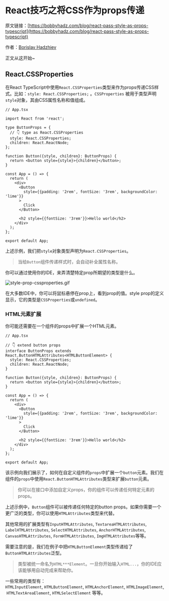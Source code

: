 # React技巧之将CSS作为props传递

原文链接：[https://bobbyhadz.com/blog/react-pass-style-as-props-typescript](https://bobbyhadz.com/blog/react-pass-style-as-props-typescript)

作者：[Borislav Hadzhiev](https://bobbyhadz.com/about)

正文从这开始~

## React.CSSProperties

在React TypeScript中使用`React.CSSProperties`类型来作为props传递CSS样式。比如：`style: React.CSSProperties;` 。`CSSProperties` 被用于类型声明`style`对象，其由CSS属性名称和值组成。

```tsx
// App.tsx

import React from 'react';

type ButtonProps = {
  // 👇️ type as React.CSSProperties
  style: React.CSSProperties;
  children: React.ReactNode;
};

function Button({style, children}: ButtonProps) {
  return <button style={style}>{children}</button>;
}

const App = () => {
  return (
    <div>
      <Button
        style={{padding: '2rem', fontSize: '3rem', backgroundColor: 'lime'}}
      >
        Click
      </Button>

      <h2 style={{fontSize: '3rem'}}>Hello world</h2>
    </div>
  );
};

export default App;
```

上述示例，我们把`style`对象类型声明为`React.CSSProperties`。

> 当给`Button`组件传递样式时，会自动补全属性名称。
>

你可以通过使用你的IDE，来弄清楚特定prop所期望的类型是什么。

![style-prop-cssproperties.gif](https://p9-juejin.byteimg.com/tos-cn-i-k3u1fbpfcp/3b7b5a318f7641cf9c8d77d4f0bbfafd~tplv-k3u1fbpfcp-watermark.image?) 

在大多数IDE中，你可以将鼠标悬停在prop上，看到prop的值。style prop的定义显示，它的类型是`CSSProperties`或`undefined`。

### HTML元素扩展

你可能还需要在一个组件的props中扩展一个HTML元素。

```tsx
// App.tsx

// 👇️ extend button props
interface ButtonProps extends React.ButtonHTMLAttributes<HTMLButtonElement> {
  style: React.CSSProperties;
  children: React.ReactNode;
}

function Button({style, children}: ButtonProps) {
  return <button style={style}>{children}</button>;
}

const App = () => {
  return (
    <div>
      <Button
        style={{padding: '2rem', fontSize: '3rem', backgroundColor: 'lime'}}
      >
        Click
      </Button>

      <h2 style={{fontSize: '3rem'}}>Hello world</h2>
    </div>
  );
};

export default App;
```

该示例向我们展示了，如何在自定义组件的`props`中扩展一个`button`元素。我们在组件的`props`中使用`React.ButtonHTMLAttributes`类型来扩展`button`元素。

> 你可以在接口中添加自定义props，你的组件可以传递任何特定元素的props。
>

上述示例中，`Button`组件可以被传递任何特定的button props。如果你需要一个更广泛的类型，你可以使用`HTMLAttributes`类型来代替。

其他常用的扩展类型有`InputHTMLAttributes`, `TextareaHTMLAttributes`, `LabelHTMLAttributes`, `SelectHTMLAttributes`, `AnchorHTMLAttributes`, `CanvasHTMLAttributes`, `FormHTMLAttributes`, `ImgHTMLAttributes`等等。

需要注意的是，我们在例子中把`HTMLButtonElement`类型传递给了`ButtonHTMLAttributes`泛型。

> 类型被统一命名为`HTML***Element`。一旦你开始输入`HTML...`，你的IDE应该能够用自动完成来帮助你。
>

一些常用的类型有：`HTMLInputElement`, `HTMLButtonElement`, `HTMLAnchorElement`, `HTMLImageElement`, `HTMLTextAreaElement`, `HTMLSelectElement` 等等。
